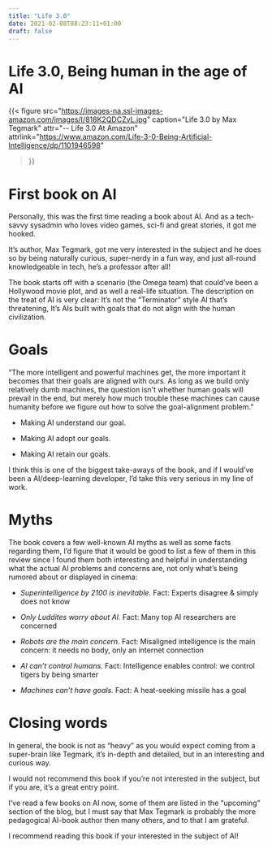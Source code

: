 ```yaml
---
title: "Life 3.0"
date: 2021-02-08T08:23:11+01:00
draft: false
---
```

# Life 3.0, Being human in the age of AI
{{< figure
  src="https://images-na.ssl-images-amazon.com/images/I/818K2QDCZvL.jpg"
  caption="Life 3.0 by Max Tegmark"
  attr="-- Life 3.0 At Amazon"
  attrlink="https://www.amazon.com/Life-3-0-Being-Artificial-Intelligence/dp/1101946598"
>}}

# First book on AI
Personally, this was the first time reading a book about AI. And as a tech-savvy sysadmin who loves video games, sci-fi and great stories, it got me hooked. 

It’s author, Max Tegmark, got me very interested in the subject and he does so by being naturally curious, super-nerdy in a fun way, and just all-round knowledgeable in tech, he’s a professor after all! 

The book starts off with a scenario (the Omega team) that could’ve been a Hollywood movie plot, and as well a real-life situation. The description on the treat of AI is very clear: It’s not the “Terminator” style AI that’s threatening, It’s AIs built with goals that do not align with the human civilization. 

# Goals
“The more intelligent and powerful machines get, the more important it becomes that their goals are aligned with ours. As long as we build only relatively dumb machines, the question isn't whether human goals will prevail in the end, but merely how much trouble these machines can cause humanity before we figure out how to solve the goal-alignment problem.” 

* Making AI understand our goal. 

* Making AI adopt our goals. 

* Making AI retain our goals. 

I think this is one of the biggest take-aways of the book, and if I would’ve been a AI/deep-learning developer, I’d take this very serious in my line of work.  

# Myths 

The book covers a few well-known AI myths as well as some facts regarding them, I’d figure that it would be good to list a few of them in this review since I found them both interesting and helpful in understanding what the actual AI problems and concerns are, not only what’s being rumored about or displayed in cinema:

* *Superintelligence by 2100 is inevitable.* Fact: Experts disagree & simply does not know 

* *Only Luddites worry about AI.* Fact: Many top AI researchers are concerned 

* *Robots are the main concern.* Fact: Misaligned intelligence is the main concern: it needs no body, only an internet connection 

* *AI can’t control humans.* Fact: Intelligence enables control: we control tigers by being smarter 

* *Machines can’t have goals.* Fact: A heat-seeking missile has a goal 

# Closing words
In general, the book is not as “heavy” as you would expect coming from a super-brain like Tegmark, it’s in-depth and detailed, but in an interesting and curious way.  

I would not recommend this book if you’re not interested in the subject, but if you are, it’s a great entry point. 

I’ve read a few books on AI now, some of them are listed in the “upcoming” section of the blog, but I must say that Max Tegmark is probably the more pedagogical AI-book author then many others, and to that I am grateful.  

I recommend reading this book if your interested in the subject of AI! 
